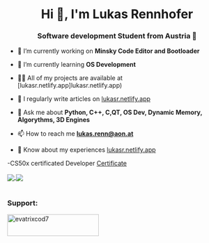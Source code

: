 <h1 align="center">Hi 👋, I'm Lukas Rennhofer</h1>
<h3 align="center">Software development Student from Austria 🚠</h3>

- 🔭 I’m currently working on **Minsky Code Editor and Bootloader**

- 🌱 I’m currently learning **OS Development**

- 👨‍💻 All of my projects are available at [lukasr.netlify.app]lukasr.netlify.app)

- 📝 I regularly write articles on [lukasr.netlify.app](lukasr.netlify.app)

- 💬 Ask me about **Python, C++, C,QT, OS Dev, Dynamic Memory, Algorythms, 3D Engines**

- 📫 How to reach me **lukas.renn@aon.at**

- 📄 Know about my experiences [lukasr.netlify.app](lukasr.netlify.app)

-CS50x certificated Developer [Certificate](https://certificates.cs50.io/2581aef4-1978-48e3-a196-8c5162e201ac.pdf?size=letter)

<a href="">
  <img align="center" src="https://github-readme-stats.vercel.app/api?username=LL-Programo&theme=github_dark&hide=contribs&show_icons=true" />
</a>
<a href="">
  <img align="center" src="https://github-readme-stats.vercel.app/api/top-langs/?username=LL-Program&theme=github_dark&layout=compact" />
</a>

<br/>
<br/>
<h3 align="left">Support:</h3>
<p><a href="https://www.buymeacoffee.com/evatrixcod7"> <img align="left" src="https://cdn.buymeacoffee.com/buttons/v2/default-yellow.png" height="50" width="210" alt="evatrixcod7" /></a></p><br><br>

